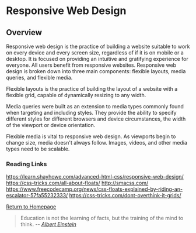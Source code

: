 # Responsive Web Design 
 
  
## Overview

Responsive web design is the practice of building a website suitable to work on every device
and every screen size, regardless of if it is on mobile or a desktop.  It is focused on providing an intuitive and gratifying experience for everyone.  All users benefit from responsive websites. Responsive web design is broken down into three main components: flexible layouts, media queries, and flexible media.  

Flexible layouts is the practice of building the layout of a website with a flexible grid, capable of dynamically  resizing to any width.  

Media queries were built as an extension to media types commonly found when targeting and including styles.  They provide the ability to specify different styles for different browsers and device circumstances, the width of the viewport or device orientation.  

Flexible media is vital to responsive web design.  As viewports begin to change size, media doesn't always follow.  Images, videos, and other media types need to be scalable.


### Reading Links
https://learn.shayhowe.com/advanced-html-css/responsive-web-design/
https://css-tricks.com/all-about-floats/
http://smacss.com/
https://www.freecodecamp.org/news/css-floats-explained-by-riding-an-escalator-57fa55232333/
https://css-tricks.com/dont-overthink-it-grids/



[Return to Homepage](https://claudiobailon.github.io/reading-notes/)


 
>Education is not the learning of facts,
>but the training of the mind to think.
> -- <cite>[Albert Einstein][1]</cite>

[1]:https://www.goodreads.com/quotes/6137386-education-is-not-the-learning-of-facts-but-the-training 